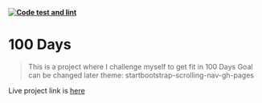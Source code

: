 **[![Code test and lint](https://github.com/jahirultusar/100-days/actions/workflows/lint-code.yml/badge.svg?branch=dev)](https://github.com/jahirultusar/100-days/actions/workflows/lint-code.yml)**

# 100 Days

> This is a project where I challenge myself to get fit in 100 Days
> Goal can be changed later
> theme: startbootstrap-scrolling-nav-gh-pages

Live project link is [here](https://100days.jahirultusar.com/)

